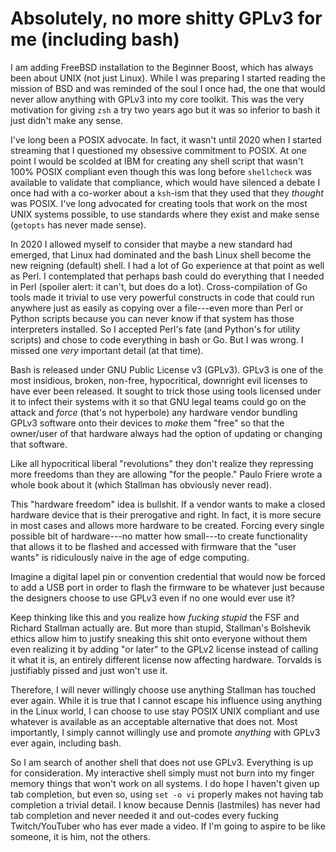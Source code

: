 # Absolutely, no more shitty GPLv3 for me (including bash)

I am adding FreeBSD installation to the Beginner Boost, which has always been about UNIX (not just Linux). While I was preparing I started reading the mission of BSD and was reminded of the soul I once had, the one that would never allow anything with GPLv3 into my core toolkit. This was the very motivation for giving `zsh` a try two years ago but it was so inferior to bash it just didn't make any sense.

I've long been a POSIX advocate. In fact, it wasn't until 2020 when I started streaming that I questioned my obsessive commitment to POSIX. At one point I would be scolded at IBM for creating any shell script that wasn't 100% POSIX compliant even though this was long before `shellcheck` was available to validate that compliance, which would have silenced a debate I once had with a co-worker about a `ksh`-ism that they used that they *thought* was POSIX. I've long advocated for creating tools that work on the most UNIX systems possible, to use standards where they exist and make sense (`getopts` has never made sense).

In 2020 I allowed myself to consider that maybe a new standard had emerged, that Linux had dominated and the bash Linux shell become the new reigning (default) shell. I had a lot of Go experience at that point as well as Perl. I contemplated that perhaps bash could do everything that I needed in Perl (spoiler alert: it can't, but does do a lot). Cross-compilation of Go tools made it trivial to use very powerful constructs in code that could run anywhere just as easily as copying over a file---even more than Perl or Python scripts because you can never know if that system has those interpreters installed. So I accepted Perl's fate (and Python's for utility scripts) and chose to code everything in bash or Go. But I was wrong. I missed one *very* important detail (at that time).

Bash is released under GNU Public License v3 (GPLv3). GPLv3 is one of the most insidious, broken, non-free, hypocritical, downright evil licenses to have ever been released. It sought to trick those using tools licensed under it to infect their systems with it so that GNU legal teams could go on the attack and *force* (that's not hyperbole) any hardware vendor bundling GPLv3 software onto their devices to *make* them "free" so that the owner/user of that hardware always had the option of updating or changing that software.

Like all hypocritical liberal "revolutions" they don't realize they repressing more freedoms than they are allowing "for the people." Paulo Friere wrote a whole book about it (which Stallman has obviously never read).

This "hardware freedom" idea is bullshit. If a vendor wants to make a closed hardware device that is their prerogative and right. In fact, it is more secure in most cases and allows more hardware to be created. Forcing every single possible bit of hardware---no matter how small---to create functionality that allows it to be flashed and accessed with firmware that the "user wants" is ridiculously naive in the age of edge computing.

Imagine a digital lapel pin or convention credential that would now be forced to add a USB port in order to flash the firmware to be whatever just because the designers choose to use GPLv3 even if no one would ever use it?

Keep thinking like this and you realize how *fucking stupid* the FSF and Richard Stallman actually are. But more than stupid, Stallman's Bolshevik ethics allow him to justify sneaking this shit onto everyone without them even realizing it by adding "or later" to the GPLv2 license instead of calling it what it is, an entirely different license now affecting hardware. Torvalds is justifiably pissed and just won't use it.

Therefore, I will never willingly choose use anything Stallman has touched ever again. While it is true that I cannot escape his influence using anything in the Linux world, I can choose to use stay POSIX UNIX compliant and use whatever is available as an acceptable alternative that does not. Most importantly, I simply cannot willingly use and promote *anything* with GPLv3 ever again, including bash.

So I am search of another shell that does not use GPLv3. Everything is up for consideration. My interactive shell simply must not burn into my finger memory things that won't work on all systems. I do hope I haven't given up tab completion, but even so, using `set -o vi` properly makes not having tab completion a trivial detail. I know because Dennis (lastmiles) has never had tab completion and never needed it and out-codes every fucking Twitch/YouTuber who has ever made a video. If I'm going to aspire to be like someone, it is him, not the others.
